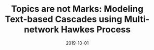 ---
title: "Topics are not Marks: Modeling Text-based Cascades using Multi-network Hawkes Process"
collection: publications
date: 2019-10-01
venue: 'WTPP NeurIPS 2019'
paperurl: 'https://sites.google.com/view/tpp-neurips-2019'
citation: 'With: Anirban Dasgupta, Indrajit Bhattacharya, Srikanta Bedathur.'
permalink: /publication/2015-10-01-paper-title-number-10
excerpt: 'This paper is about the number 3. The number 4 is left for future work.'
---